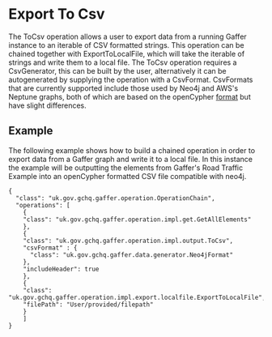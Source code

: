 # Export To Csv

The ToCsv operation allows a user to export data from a running Gaffer instance to an iterable of CSV formatted strings.
This operation can be chained together with ExportToLocalFile, which will take the iterable of strings and write them to a 
local file. The ToCsv operation requires a CsvGenerator, this can be built by the user, alternatively it can be autogenerated by 
supplying the operation with a CsvFormat. CsvFormats that are currently supported include those used by Neo4j and AWS's 
Neptune graphs, both of which are based on the openCypher [format](./openCypher) but have slight differences.


## Example
The following example shows how to build a chained operation in order to export data from a Gaffer graph and write it to a local file.
In this instance the example will be outputting the elements from Gaffer's Road Traffic Example into an openCypher formatted CSV file
compatible with neo4j.


```
{
  "class": "uk.gov.gchq.gaffer.operation.OperationChain",
  "operations": [
    {
    "class": "uk.gov.gchq.gaffer.operation.impl.get.GetAllElements"
    },
    {
    "class": "uk.gov.gchq.gaffer.operation.impl.output.ToCsv",
    "csvFormat" : {
      "class": "uk.gov.gchq.gaffer.data.generator.Neo4jFormat"
    },
    "includeHeader": true
    },
    {
    "class": "uk.gov.gchq.gaffer.operation.impl.export.localfile.ExportToLocalFile",
    "filePath": "User/provided/filepath"
    }
    ]
}
```
